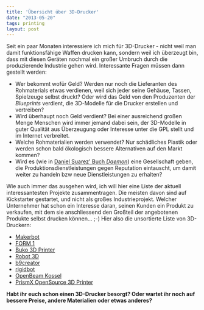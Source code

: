 ```yaml
---
title: 'Übersicht über 3D-Drucker'
date: "2013-05-20"
tags: printing
layout: post
---
```

Seit ein paar Monaten interessiere ich mich für 3D-Drucker - nicht weil man damit funktionsfähige Waffen
drucken kann, sondern weil ich überzeugt bin, dass mit diesen Geräten nochmal ein großer Umbruch durch die
produzierende Industrie gehen wird. Interessante Fragen müssen dann gestellt werden:

* Wer bekommt wofür Geld? Werden nur noch die Lieferanten des Rohmaterials etwas verdienen, weil sich jeder seine Gehäuse, Tassen, Spielzeuge selbst druckt? Oder wird das Geld von den Produzenten der *Blueprints* verdient, die 3D-Modelle für die Drucker erstellen und vertreiben?
* Wird überhaupt noch Geld verdient? Bei einer ausreichend großen Menge Menschen wird immer jemand dabei sein, der 3D-Modelle in guter Qualität aus Überzeugung oder Interesse unter die GPL stellt und im Internet verbreitet.
* Welche Rohmaterialien werden verwendet? Nur schädliches Plastik oder werden schon bald ökologisch bessere Alternativen auf den Markt kommen?
* Wird es (wie in [Daniel Suarez' Buch *Daemon*](/daemon-von-daniel-suarez/)) eine Gesellschaft geben, die Produktionsdienstleistungen gegen Reputation eintauscht, um damit weiter zu handeln bzw neue Dienstleistungen zu erhalten?

Wie auch immer das ausgehen wird, ich will hier eine Liste der aktuell interessantesten Projekte
zusammentragen. Die meisten davon sind auf Kickstarter gestartet, und nicht als großes Industrieprojekt.
Welcher Unternehmer hat schon ein Interesse daran, seinen Kunden ein Produkt zu verkaufen, mit dem sie 
anschliessend den Großteil der angebotenen Produkte selbst drucken können... ;-) Hier also die unsortierte
Liste von 3D-Druckern:

* [Makerbot][0]
* [FORM 1][1]
* [Buko 3D Printer][2]
* [Robot 3D][3]
* [b9creator][4]
* [rigidbot][5]
* [OpenBeam Kossel][6]
* [PrismX OpenSource 3D Printer][7]

**Habt ihr euch schon einen 3D-Drucker besorgt? Oder wartet ihr noch auf bessere Preise, andere 
Materialien oder etwas anderes?**

[0]: http://www.makerbot.com/
[1]: http://www.kickstarter.com/projects/formlabs/form-1-an-affordable-professional-3d-printer?ref=live
[2]: http://www.kickstarter.com/projects/deezmaker/buko-3d-printer-raising-the-bar-of-open-source-3d?ref=live
[3]: http://www.kickstarter.com/projects/1682938109/robo-3d-printer?ref=live
[4]: http://www.kickstarter.com/projects/b9creations/b9creator-a-high-resolution-3d-printer?ref=search
[5]: http://www.kickstarter.com/projects/1650950769/rigidbot-3d-printer?ref=search
[6]: http://www.kickstarter.com/projects/ttstam/openbeam-kossel-pro-a-new-type-of-3d-printer?ref=search
[7]: http://www.kickstarter.com/projects/575684524/prismx-open-source-3d-printer?ref=search
